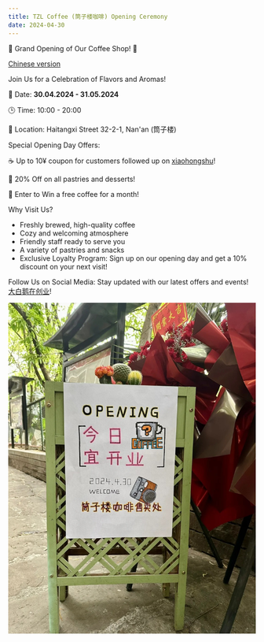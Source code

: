 ```yaml
---
title: TZL Coffee (筒子楼咖啡) Opening Ceremony
date: 2024-04-30
---
```


🎉 Grand Opening of Our Coffee Shop! 🎉

[Chinese version](https://www.xiaohongshu.com/explore/663097e1000000001e01b697)

<!--more-->

Join Us for a Celebration of Flavors and Aromas!

📅 Date: **30.04.2024 - 31.05.2024**

🕒 Time: 10:00 - 20:00

📍 Location: Haitangxi Street 32-2-1, Nan'an (筒子楼)

Special Opening Day Offers:

☕ Up to 10¥ coupon for customers followed up on [xiaohongshu](https://www.xiaohongshu.com/user/profile/6572c56c0000000020036b08)!

🍰 20% Off on all pastries and desserts!

🎁 Enter to Win a free coffee for a month!

Why Visit Us?

- Freshly brewed, high-quality coffee
- Cozy and welcoming atmosphere
- Friendly staff ready to serve you
- A variety of pastries and snacks
- Exclusive Loyalty Program: Sign up on our opening day and get a 10% discount on your next visit!

Follow Us on Social Media:
Stay updated with our latest offers and events! [大白鹅在创业](https://www.xiaohongshu.com/user/profile/6572c56c0000000020036b08)!

![open](./open.jpg)
